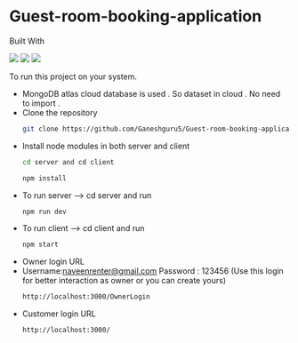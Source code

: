 # Guest-room-booking-application

Built With

<div style={{display:'flex'}}>
<img src="https://img.shields.io/badge/React-20232A?style=for-the-badge&logo=react&logoColor=61DAFB">
<img src="https://img.shields.io/badge/MongoDB-%234ea94b.svg?style=for-the-badge&logo=mongodb&logoColor=white">
<img src="https://img.shields.io/badge/node.js-6DA55F?style=for-the-badge&logo=node.js&logoColor=white">
</div>

To run this project on your system.
* MongoDB atlas cloud database is used . So dataset in cloud . No need to import .
* Clone the repository 
  ```sh
  git clone https://github.com/Ganeshguru5/Guest-room-booking-application.git
  ```
* Install node modules in both server and client
  ```sh
  cd server and cd client 
  ```
  ```sh
  npm install 
  ```
* To run server --> cd server and run
  ```sh
  npm run dev
  ```
* To run client --> cd client and run
  ```sh
  npm start
  ```
* Owner login URL
* Username:naveenrenter@gmail.com Password : 123456 (Use this login for better interaction as owner or you can create yours)
  ```sh
  http://localhost:3000/OwnerLogin
  ```
* Customer login URL
  ```sh
  http://localhost:3000/
  ```
